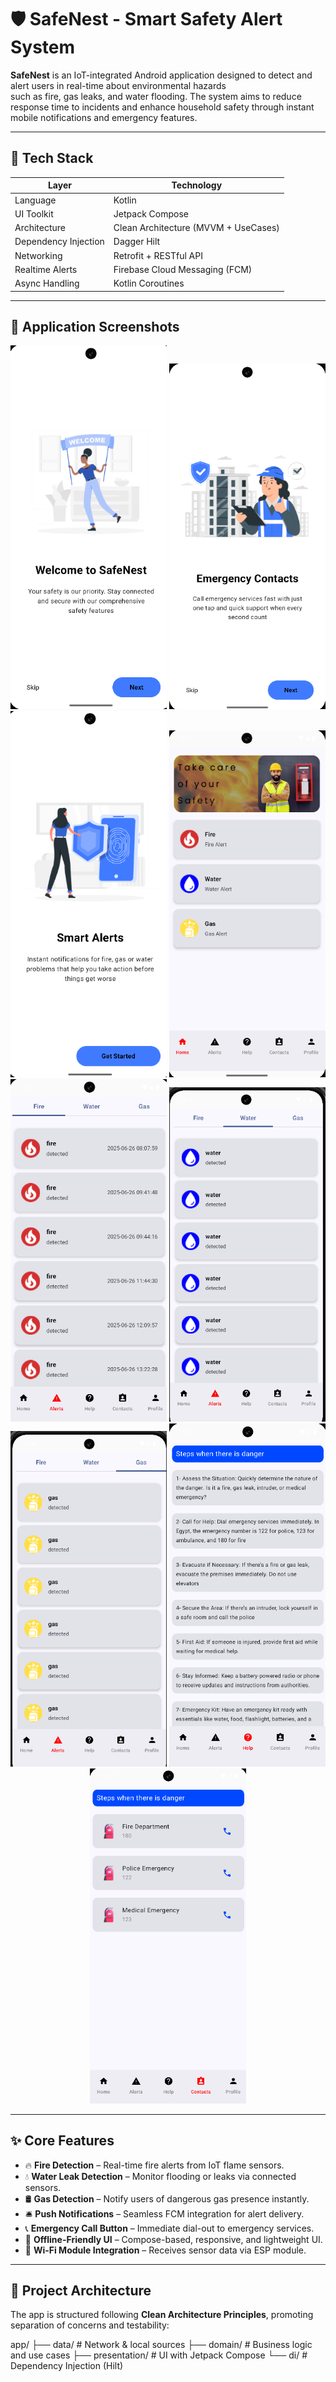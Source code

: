# 🛡️ SafeNest - Smart Safety Alert System

**SafeNest** is an IoT-integrated Android application designed to detect and alert users in real-time about environmental hazards \
such as fire, gas leaks, and water flooding. The system aims to reduce response time to incidents and enhance household safety through instant mobile notifications and emergency features.

---

## 🚀 Tech Stack

| Layer         | Technology                             |
|---------------|-----------------------------------------|
| Language      | Kotlin                                  |
| UI Toolkit    | Jetpack Compose                         |
| Architecture  | Clean Architecture (MVVM + UseCases)    |
| Dependency Injection | Dagger Hilt                    |
| Networking    | Retrofit + RESTful API                  |
| Realtime Alerts | Firebase Cloud Messaging (FCM)        |
| Async Handling | Kotlin Coroutines                     |

---

## 📱 Application Screenshots

<div align="center">
  <img src="Screenshot%202025-07-07%20100454.png" width="250"/>
  <img src="Screenshot%202025-07-07%20100609.png" width="250"/>
  <img src="Screenshot%202025-07-07%20100631.png" width="250"/>
  <img src="Screenshot%202025-07-07%20100711.png" width="250"/>
  <img src="Screenshot%202025-07-07%20100729.png" width="250"/>
  <img src="Screenshot%202025-07-07%20100805.png" width="250"/>
  <img src="Screenshot%202025-07-07%20100816.png" width="250"/>
  <img src="Screenshot%202025-07-07%20100835.png" width="250"/>
  <img src="Screenshot%202025-07-07%20100851.png" width="250"/>
</div>

---

## ✨ Core Features

- 🔥 **Fire Detection** – Real-time fire alerts from IoT flame sensors.
- 💧 **Water Leak Detection** – Monitor flooding or leaks via connected sensors.
- 🛢️ **Gas Detection** – Notify users of dangerous gas presence instantly.
- 🛎️ **Push Notifications** – Seamless FCM integration for alert delivery.
- 📞 **Emergency Call Button** – Immediate dial-out to emergency services.
- 🧭 **Offline-Friendly UI** – Compose-based, responsive, and lightweight UI.
- 📡 **Wi-Fi Module Integration** – Receives sensor data via ESP module.

---

## 🧠 Project Architecture

The app is structured following **Clean Architecture Principles**, promoting separation of concerns and testability:

app/
├── data/          # Network & local sources
├── domain/        # Business logic and use cases
├── presentation/  # UI with Jetpack Compose
└── di/            # Dependency Injection (Hilt)



